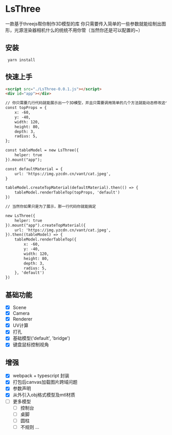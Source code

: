 # LsThree
一款基于threejs帮你制作3D模型的库
你只需要传入简单的一些参数就能绘制出图形，光源渲染器相机什么的统统不用你管（当然你还是可以配置的~）

## 安装
	 yarn install
## 快速上手
```html
<script src="./LsThree-0.0.1.js"></script>
<div id="app"></div>

// 你只需要几行代码就能展示出一个3D模型，并且只需要调用简单的几个方法就能动态修改这个模型
const topProps = {
    x: -60,
    y: -40,
    width: 120,
    height: 80,
    depth: 3,
    radius: 5,
};

const tableModel = new LsThree({
    helper: true
}).mount("app");

const defaultMaterial = {
    url: 'https://img.yzcdn.cn/vant/cat.jpeg',
}

tableModel.createTopMaterial(defaultMaterial).then(() => {
    tableModel.renderTableTop(topProps, 'default')
})

// 当然你如果只是为了展示，那一行代码你就能搞定

new LsThree({
    helper: true
}).mount("app").createTopMaterial({
    url: 'https://img.yzcdn.cn/vant/cat.jpeg',
}).then((tableModel) => {
    tableModel.renderTableTop({
        x: -60,
        y: -40,
        width: 120,
        height: 80,
        depth: 3,
        radius: 5,
    }, 'default')
})
```
## 基础功能
- [x] Scene
- [x] Camera
- [x] Renderer
- [x] UV计算
- [x] 打孔
- [x] 基础模型('default', 'bridge')
- [x] 键盘鼠标控制视角

## 增强
- [x] webpack + typescript 封装
- [x] 打包后canvas加载图片跨域问题 
- [x] 参数声明
- [x] 从外引入obj格式模型及mtl材质
- [ ] 更多模型
	- [ ] 控制台
	- [ ] 桌脚
	- [ ] 圆柱
	- [ ] 不规则
	...
